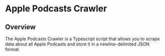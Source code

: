 # Apple Podcasts Crawler

## Overview
The Apple Podcasts Crawler is a Typescript script that allows you to scrape data about all Apple Podcasts and store it in a newline-delimited JSON format.
